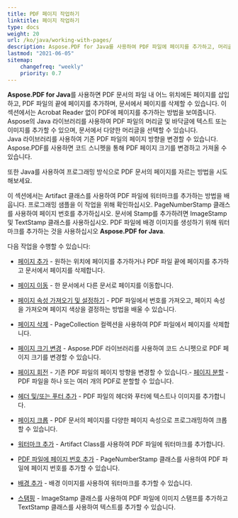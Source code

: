 ```yaml
---
title: PDF 페이지 작업하기
linktitle: 페이지 작업하기
type: docs
weight: 20
url: /ko/java/working-with-pages/
description: Aspose.PDF for Java를 사용하여 PDF 파일에 페이지를 추가하고, 머리글 및 바닥글을 추가하고, 워터마크를 추가할 수 있습니다. 이 섹션에서는 이 주제에 대한 모든 세부 사항을 설명합니다.
lastmod: "2021-06-05"
sitemap:
    changefreq: "weekly"
    priority: 0.7
---
```


**Aspose.PDF for Java**를 사용하면 PDF 문서의 파일 내 어느 위치에든 페이지를 삽입하고, PDF 파일의 끝에 페이지를 추가하며, 문서에서 페이지를 삭제할 수 있습니다. 이 섹션에서는 Acrobat Reader 없이 PDF에 페이지를 추가하는 방법을 보여줍니다.  
Aspose의 Java 라이브러리를 사용하여 PDF 파일의 머리글 및 바닥글에 텍스트 또는 이미지를 추가할 수 있으며, 문서에서 다양한 머리글을 선택할 수 있습니다.  
Java 라이브러리를 사용하여 기존 PDF 파일의 페이지 방향을 변경할 수 있습니다. Aspose.PDF를 사용하면 코드 스니펫을 통해 PDF 페이지 크기를 변경하고 가져올 수 있습니다.  

또한 Java를 사용하여 프로그래밍 방식으로 PDF 문서의 페이지를 자르는 방법을 시도해보세요.  

이 섹션에서는 Artifact 클래스를 사용하여 PDF 파일에 워터마크를 추가하는 방법을 배웁니다.
 프로그래밍 샘플을 이 작업을 위해 확인하십시오.
PageNumberStamp 클래스를 사용하여 페이지 번호를 추가하십시오. 문서에 Stamp를 추가하려면 ImageStamp 및 TextStamp 클래스를 사용하십시오. PDF 파일에 배경 이미지를 생성하기 위해 워터마크를 추가하는 것을 사용하십시오 **Aspose.PDF for Java**.

다음 작업을 수행할 수 있습니다:

- [페이지 추가](/pdf/ko/java/add-pages/) - 원하는 위치에 페이지를 추가하거나 PDF 파일 끝에 페이지를 추가하고 문서에서 페이지를 삭제합니다.
- [페이지 이동](/pdf/ko/java/move-pages/) - 한 문서에서 다른 문서로 페이지를 이동합니다.
- [페이지 속성 가져오기 및 설정하기](/pdf/ko/java/get-and-set-page-properties/) - PDF 파일에서 번호를 가져오고, 페이지 속성을 가져오며 페이지 색상을 결정하는 방법을 배울 수 있습니다.
- [페이지 삭제](/pdf/ko/java/delete-pages/) - PageCollection 컬렉션을 사용하여 PDF 파일에서 페이지를 삭제합니다.
- [페이지 크기 변경](/pdf/ko/java/change-page-size) - Aspose.PDF 라이브러리를 사용하여 코드 스니펫으로 PDF 페이지 크기를 변경할 수 있습니다.

- [페이지 회전](/pdf/ko/java/rotate-pages/) - 기존 PDF 파일의 페이지 방향을 변경할 수 있습니다.- [페이지 분할](/pdf/ko/java/split-document/) - PDF 파일을 하나 또는 여러 개의 PDF로 분할할 수 있습니다.
- [헤더 및/또는 푸터 추가](/pdf/ko/java/add-headers-and-footers-of-pdf-file/) - PDF 파일의 헤더와 푸터에 텍스트나 이미지를 추가합니다.
- [페이지 크롭](/pdf/ko/java/crop-pages/) - PDF 문서의 페이지를 다양한 페이지 속성으로 프로그래밍하여 크롭할 수 있습니다.
- [워터마크 추가](/pdf/ko/java/add-watermarks/) - Artifact Class를 사용하여 PDF 파일에 워터마크를 추가합니다.
- [PDF 파일에 페이지 번호 추가](/pdf/ko/java/add-page-number/) - PageNumberStamp 클래스를 사용하여 PDF 파일에 페이지 번호를 추가할 수 있습니다.
- [배경 추가](/pdf/ko/java/add-backgrounds/) - 배경 이미지를 사용하여 워터마크를 추가할 수 있습니다.
- [스탬핑](/pdf/ko/java/stamping/) - ImageStamp 클래스를 사용하여 PDF 파일에 이미지 스탬프를 추가하고 TextStamp 클래스를 사용하여 텍스트를 추가할 수 있습니다.